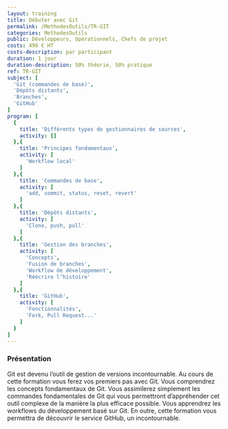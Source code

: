 ```yaml
---
layout: training
title: Débuter avec Git
permalink: /MethodesOutils/TR-GIT
categories: MethodesOutils
public: Développeurs, Opérationnels, Chefs de projet
costs: 490 € HT
costs-description: par participant
duration: 1 jour
duration-description: 50% théorie, 50% pratique
ref: TR-GIT
subject: [
  'Git (commandes de base)',
  'Dépôts distants',
  'Branches',
  'GitHub'
]
program: [
  {
    title: 'Différents types de gestionnaires de sources',
    activity: []
  },{
    title: 'Principes fondamentaux',
    activity: [
      'Workflow local'
    ]
  },{
    title: 'Commandes de base',
    activity: [
      'add, commit, status, reset, revert'
    ]
  },{
    title: 'Dépôts distants',
    activity: [
      'Clone, push, pull'
    ]
  },{
    title: 'Gestion des branches',
    activity: [
      'Concepts',
      'Fusion de branches',
      'Workflow de développement',
      'Réécrire l’histoire'
    ]
  },{
    title: 'GitHub',
    activity: [
      'Fonctionnalités',
      'Fork, Pull Request...'
    ]
  }
]
---
```


### Présentation

Git est devenu l’outil de gestion de versions incontournable.
Au cours de cette formation vous ferez vos premiers pas avec Git. Vous comprendrez les concepts fondamentaux de Git.
Vous assimilerez simplement les commandes fondamentales de Git qui vous permettront d’appréhender cet outil complexe de la manière la plus efficace possible.
Vous apprendrez les workflows du développement basé sur Git.
En outre, cette formation vous permettra de découvrir le service GitHub, un incontournable.
